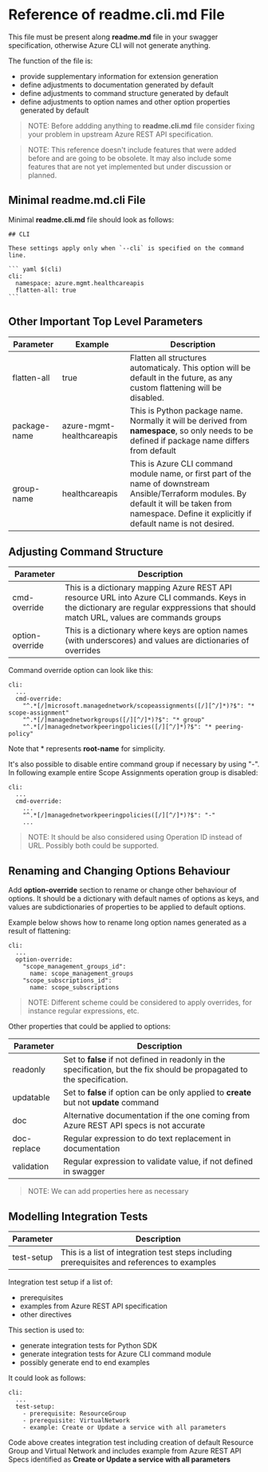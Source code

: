 # Reference of **readme.cli.md** File

This file must be present along **readme.md** file in your swagger specification, otherwise Azure CLI will not generate anything.

The function of the file is:
- provide supplementary information for extension generation
- define adjustments to documentation generated by default
- define adjustments to command structure generated by default
- define adjustments to option names and other option properties generated by default

>NOTE: Before addding anything to **readme.cli.md** file consider fixing your problem in upstream Azure REST API specification.

>NOTE: This reference doesn't include features that were added before and are going to be obsolete. It may also include some features that are not yet implemented but under discussion or planned.

## Minimal readme.md.cli File

Minimal **readme.cli.md** file should look as follows: 

    ## CLI

    These settings apply only when `--cli` is specified on the command line.

    ``` yaml $(cli)
    cli:
      namespace: azure.mgmt.healthcareapis
      flatten-all: true
    ```

## Other Important Top Level Parameters

|Parameter|Example|Description|
|---------|-------|-----------|
|flatten-all|true|Flatten all structures automaticaly. This option will be default in the future, as any custom flattening will be disabled.|
|package-name|azure-mgmt-healthcareapis|This is Python package name. Normally it will be derived from **namespace**, so only needs to be defined if package name differs from default|
|group-name|healthcareapis|This is Azure CLI command module name, or first part of the name of downstream Ansible/Terraform modules. By default it will be taken from namespace. Define it explicitly if default name is not desired.|

## Adjusting Command Structure

|Parameter|Description|
|---------|-----------|
|cmd-override|This is a dictionary mapping Azure REST API resource URL into Azure CLI commands. Keys in the dictionary are regular exppressions that should match URL, values are commands groups|
|option-override|This is a dictionary where keys are option names (with underscores) and values are dictionaries of overrides|

Command override option can look like this:

    cli:
      ...
      cmd-override:
        "^.*[/]microsoft.managednetwork/scopeassignments([/][^/]*)?$": "* scope-assignment"
        "^.*[/]managednetworkgroups([/][^/]*)?$": "* group"
        "^.*[/]managednetworkpeeringpolicies([/][^/]*)?$": "* peering-policy"

Note that * represents **root-name** for simplicity.

It's also possible to disable entire command group if necessary by using "-". In following example entire Scope Assignments operation group is disabled:

    cli:
      ...
      cmd-override:
        ...
        "^.*[/]managednetworkpeeringpolicies([/][^/]*)?$": "-"
        ...


>NOTE: It should be also considered using Operation ID instead of URL. Possibly both could be supported.

## Renaming and Changing Options Behaviour

Add **option-override** section to rename or change other behaviour of options.
It should be a dictionary with default names of options as keys, and values are subdictionaries of properties to be applied to default options.

Example below shows how to rename long option names generated as a result of flattening:

    cli:
      ...
      option-override:
        "scope_management_groups_id":
          name: scope_management_groups
        "scope_subscriptions_id":
          name: scope_subscriptions

>NOTE: Different scheme could be considered to apply overrides, for instance regular expressions, etc.

Other properties that could be applied to options:

|Parameter|Description|
|---------|-----------|
|readonly|Set to **false** if not defined in readonly in the specification, but the fix should be propagated to the specification.|
|updatable|Set to **false** if option can be only applied to **create** but not **update** command|
|doc|Alternative documentation if the one coming from Azure REST API specs is not accurate|
|doc-replace|Regular expression to do text replacement in documentation|
|validation|Regular expression to validate value, if not defined in swagger|

>NOTE: We can add properties here as necessary

## Modelling Integration Tests

|Parameter|Description|
|---------|-----------|
|test-setup|This is a list of integration test steps including prerequisites and references to examples|

Integration test setup if a list of:
- prerequisites
- examples from Azure REST API specification
- other directives 

This section is used to:
- generate integration tests for Python SDK
- generate integration tests for Azure CLI command module
- possibly generate end to end examples

It could look as follows:
    
    cli:
      ...
      test-setup:
        - prerequisite: ResourceGroup
        - prerequisite: VirtualNetwork
        - example: Create or Update a service with all parameters

Code above creates integration test including creation of default Resource Group and Virtual Network and includes example from Azure REST API Specs identified as **Create or Update a service with all parameters**